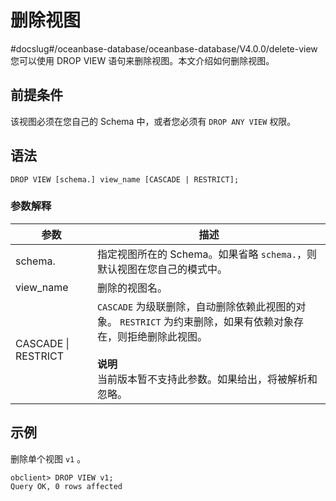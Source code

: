 # 删除视图
#docslug#/oceanbase-database/oceanbase-database/V4.0.0/delete-view
您可以使用 DROP VIEW 语句来删除视图。本文介绍如何删除视图。

## 前提条件

该视图必须在您自己的 Schema 中，或者您必须有 `DROP ANY VIEW` 权限。

## 语法

```unknow
DROP VIEW [schema.] view_name [CASCADE | RESTRICT];
```

### 参数解释

|       **参数**        |                                                               **描述**                                                                |
|---------------------|-------------------------------------------------------------------------------------------------------------------------------------|
| schema.             | 指定视图所在的 Schema。如果省略 `schema.`，则 默认视图在您自己的模式中。                                                                                       |
| view_name           | 删除的视图名。                                                                                                                             |
| CASCADE \| RESTRICT | `CASCADE` 为级联删除，自动删除依赖此视图的对象。 `RESTRICT` 为约束删除，如果有依赖对象存在，则拒绝删除此视图。 <br></br>**说明** </br>当前版本暂不支持此参数。如果给出，将被解析和忽略。 |

## 示例

删除单个视图 `v1` 。

```unknow
obclient> DROP VIEW v1;
Query OK, 0 rows affected
```
